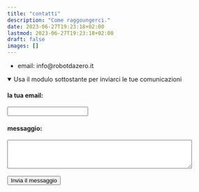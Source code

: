 ```yaml
---
title: "contatti"
description: "Come raggoungerci."
date: 2023-06-27T19:23:18+02:00
lastmod: 2023-06-27T19:23:18+02:00
draft: false
images: []
---
```




<ul>
<li>email: info@robotdazero.it</li>
</ul>

<details open="">
  <summary>Usa il modulo sottostante per inviarci le tue comunicazioni
</summary>
<form action="https://formspree.io/f/xyybpbln" method="POST">
  <label>
    <h4>la tua email:</h4>
    <input type="email" name="email">
  </label>
  <label>
    <h4> messaggio:</h4>
    <textarea cols="50" rows="4"  name="message"></textarea>
  </label>
  <br>
  <br>
  <button class="btn btn-primary btn-lg px-4 mb-2" type="submit">Invia il messaggio</button>
</form>
</details>
